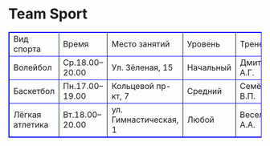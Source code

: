 <!DOCTYPE html>
<html>
<h1>Team Sport</h1>
<table style="border: 1px solid blue">
  <tr>
    <td style="border: 1px solid blue">Вид спорта</td>
    <td style="border: 1px solid blue">Время</td>
    <td style="border: 1px solid blue">Место занятий</td>
    <td style="border: 1px solid blue">Уровень</td>
    <td style="border: 1px solid blue">Тренер</td>
  </tr>
  <tr>
    <td style="border: 1px solid blue">Волейбол</td>
    <td style="border: 1px solid blue">Ср.18.00–20.00</td>
    <td style="border: 1px solid blue">Ул. Зёленая, 15</td>
    <td style="border: 1px solid blue">Начальный</td>
    <td style="border: 1px solid blue">Дмитриев А.Г.</td>
  </tr>
  <tr>
    <td style="border: 1px solid blue">Баскетбол</td>
    <td style="border: 1px solid blue">Пн.17.00–19.00</td>
    <td style="border: 1px solid blue">Кольцевой пр-кт, 7</td>
    <td style="border: 1px solid blue">Средний</td>
    <td style="border: 1px solid blue">Семёнов В.П.</td>
  </tr>
  <tr>
    <td style="border: 1px solid blue">Лёгкая атлетика</td>
    <td style="border: 1px solid blue">Вт.18.00–20.00</td>
    <td style="border: 1px solid blue">ул. Гимнастическая, 1</td>
    <td style="border: 1px solid blue">Любой</td>
    <td style="border: 1px solid blue">Веселова А.А.</td>
  </tr>
</table>

</html>
